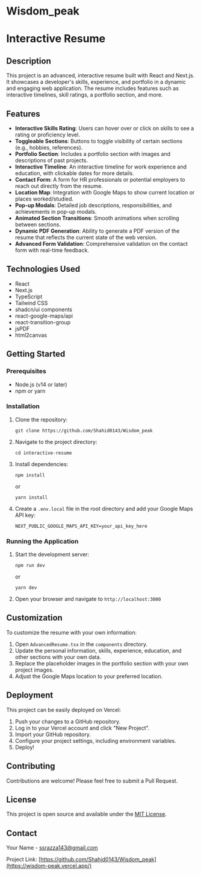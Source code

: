 # Wisdom_peak

# Interactive Resume

## Description

This project is an advanced, interactive resume built with React and Next.js. It showcases a developer's skills, experience, and portfolio in a dynamic and engaging web application. The resume includes features such as interactive timelines, skill ratings, a portfolio section, and more.

## Features

- **Interactive Skills Rating**: Users can hover over or click on skills to see a rating or proficiency level.
- **Toggleable Sections**: Buttons to toggle visibility of certain sections (e.g., hobbies, references).
- **Portfolio Section**: Includes a portfolio section with images and descriptions of past projects.
- **Interactive Timeline**: An interactive timeline for work experience and education, with clickable dates for more details.
- **Contact Form**: A form for HR professionals or potential employers to reach out directly from the resume.
- **Location Map**: Integration with Google Maps to show current location or places worked/studied.
- **Pop-up Modals**: Detailed job descriptions, responsibilities, and achievements in pop-up modals.
- **Animated Section Transitions**: Smooth animations when scrolling between sections.
- **Dynamic PDF Generation**: Ability to generate a PDF version of the resume that reflects the current state of the web version.
- **Advanced Form Validation**: Comprehensive validation on the contact form with real-time feedback.

## Technologies Used

- React
- Next.js
- TypeScript
- Tailwind CSS
- shadcn/ui components
- react-google-maps/api
- react-transition-group
- jsPDF
- html2canvas

## Getting Started

### Prerequisites

- Node.js (v14 or later)
- npm or yarn

### Installation

1. Clone the repository:
   ```
   git clone https://github.com/Shahid0143/Wisdom_peak
   ```

2. Navigate to the project directory:
   ```
   cd interactive-resume
   ```

3. Install dependencies:
   ```
   npm install
   ```
   or
   ```
   yarn install
   ```

4. Create a `.env.local` file in the root directory and add your Google Maps API key:
   ```
   NEXT_PUBLIC_GOOGLE_MAPS_API_KEY=your_api_key_here
   ```

### Running the Application

1. Start the development server:
   ```
   npm run dev
   ```
   or
   ```
   yarn dev
   ```

2. Open your browser and navigate to `http://localhost:3000`

## Customization

To customize the resume with your own information:

1. Open `AdvancedResume.tsx` in the `components` directory.
2. Update the personal information, skills, experience, education, and other sections with your own data.
3. Replace the placeholder images in the portfolio section with your own project images.
4. Adjust the Google Maps location to your preferred location.

## Deployment

This project can be easily deployed on Vercel:

1. Push your changes to a GitHub repository.
2. Log in to your Vercel account and click "New Project".
3. Import your GitHub repository.
4. Configure your project settings, including environment variables.
5. Deploy!

## Contributing

Contributions are welcome! Please feel free to submit a Pull Request.

## License

This project is open source and available under the [MIT License](LICENSE).

## Contact

Your Name - ssrazza143@gmail.com

Project Link: [https://github.com/Shahid0143/Wisdom_peak](https://wisdom-peak.vercel.app/)
